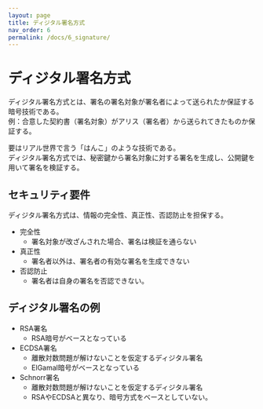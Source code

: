 ```yaml
---
layout: page
title: ディジタル署名方式
nav_order: 6
permalink: /docs/6_signature/
---
```


# ディジタル署名方式

ディジタル署名方式とは、署名の署名対象が署名者によって送られたか保証する暗号技術である。  
例：合意した契約書（署名対象）がアリス（署名者）から送られてきたものか保証する。  

要はリアル世界で言う「はんこ」のような技術である。  
ディジタル署名方式では、秘密鍵から署名対象に対する署名を生成し、公開鍵を用いて署名を検証する。

## セキュリティ要件

ディジタル署名方式は、情報の完全性、真正性、否認防止を担保する。

- 完全性
  - 署名対象が改ざんされた場合、署名は検証を通らない
- 真正性
  - 署名者以外は、署名者の有効な署名を生成できない
- 否認防止
  - 署名者は自身の署名を否認できない。


## ディジタル署名の例

- RSA署名
  - RSA暗号がベースとなっている
- ECDSA署名
  - 離散対数問題が解けないことを仮定するディジタル署名
  - ElGamal暗号がベースとなっている
- Schnorr署名
  - 離散対数問題が解けないことを仮定するディジタル署名
  - RSAやECDSAと異なり、暗号方式をベースとしていない。
